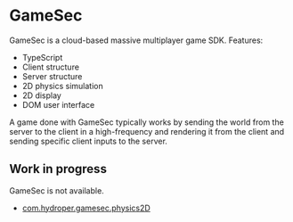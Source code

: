 # GameSec

GameSec is a cloud-based massive multiplayer game SDK. Features:

- TypeScript
- Client structure
- Server structure
- 2D physics simulation
- 2D display
- DOM user interface

A game done with GameSec typically works by sending the world from the server to the client in a high-frequency and rendering it from the client and sending specific client inputs to the server.

## Work in progress

GameSec is not available.

- [com.hydroper.gamesec.physics2D](packages/com.hydroper.gamesec.physics2D/README.md)